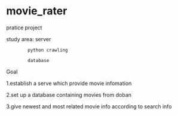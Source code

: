 # movie_rater
pratice project 


study area: server 

            python crawling 
            
            database
            




Goal

1.establish a serve which provide movie infomation 

2.set up a database containing movies from doban

3.give newest and most related movie info according to search info

